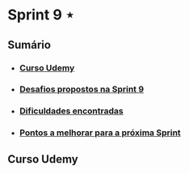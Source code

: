# Sprint 9 ⋆
## Sumário
- ### [Curso Udemy]()
- ### [Desafios propostos na Sprint 9]()
- ### [Dificuldades encontradas]()
- ### [Pontos a melhorar para a próxima Sprint]()

## Curso Udemy